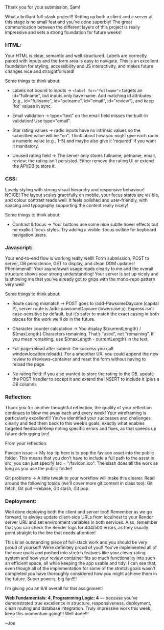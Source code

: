 Thank you for your submission, Sam!

What a brilliant full-stack project!! Setting up both a client and a server at this stage is no small feat and you’ve done superbly! The great communication between the different layers of this project is really impressive and sets a strong foundation for future weeks!

### HTML:

Your HTML is clear, semantic and well structured. Labels are correctly paired with inputs and the form area is easy to navigate. This is an excellent foundation for styling, accessibility and JS interactivity, and makes future changes nice and straightforward!

Some things to think about:

- Labels not bound to inputs -> `<label for="fullname">` targets an id="fullname", but inputs only have name. Add matching id attributes (e.g., id="fullname", id="petname", id="email", id="review"), and keep 'for' values in sync.

- Email validation -> type="text" on the email field misses the built-in validation! Use type="email".

- Star rating values -> radio inputs have no intrinsic values so the submitted value will be "on". Think about how you might give each radio a numeric value (e.g., 1–5) and maybe also give it 'required' if you want it mandatory.

- Unused rating field -> The server only stores fullname, petname, email, review; the rating isn’t persisted. Either remove the rating UI or extend the API/DB to store it.

### CSS:

Lovely styling with strong visual hierarchy and responsive behaviour! NOICE!
The layout scales gracefully on mobile, your focus states are visible, and colour contrast reads well! It feels polished and user-friendly, with spacing and typography supporting the content really nicely!

Some things to think about:

- Contrast & focus -> Your buttons use some nice subtle hover effects but no explicit focus styles. Try adding a visible :focus outline for keyboard navigation users.

### Javascript:

Your end-to-end flow is working really well!! Form submission, POST to server, DB persistence, GET to display, and clean DOM updates! Phenomenal!! Your async/await usage reads clearly to me and the overall structure shows your strong understanding! Your server is set up nicely and is showing me that you've already got to grips with the mono-repo pattern very well!

Some things to think about:

- Route casing mismatch -> POST goes to /add-PawsomeDaycare (capital P), server route is /add-pawsomeDaycare (lowercase p). Express isn’t case-sensitive by default, but it’s safer to match the exact casing in both places for the work we'll do in the future.

- Character counter calculation -> You display ${currentLength} / ${maxLength} Characters remaining. That’s “used”, not “remaining”. If you mean remaining, use ${maxLength - currentLength} in the text.

- Full page reload after submit: On success you call window.location.reload(). For a smoother UX, you could append the new review to #reviews-container and reset the form without having to reload the page.

- No rating field: If you also wanted to store the rating to the DB, update the POST handler to accept it and extend the INSERT to include it (plus a DB column).

### Reflection:

Thank you for another thoughtful reflection, the quality of your reflection continues to blow me away each and every week! Your wireframing is particularly excellent!!!
You’ve identified your successes and challenges clearly and tied them back to this week’s goals, exactly what enables targeted feedback!Keep noting specific errors and fixes, as that speeds up future debugging too!

From your reflection:

Favicon issue ->
My top tip here is to pop the favicon asset into the public folder. This means that you don't have to include a full path to the asset in src, you can just specify src = "/favicon.ico". The slash does all the work as long as you use the public folder!

Git problems ->
A little tweak to your workflow will make this clearer. Read around the following topics (we'll cover more git content in class too):
Git fetch,
Git pull --rebase,
Git stash,
Git pop.

### Deployment:

Well done deploying both the client and server too!! Remember as we go forward, to always update client-side URLs from localhost to your Render server URL and set environment variables in both services. Also, remember that you can check the Render logs for 404/500 errors, as they usually point straight to the line that needs attention!

This is an outstanding piece of full-stack work and you should be very proud of yourself! We’re definitely proud of you!! You’ve implemented all of the core goals and pushed into stretch features like your clever rating system and how your review container fits so much functionality into such an efficient space, all while keeping the app usable and tidy.
I can see that, even though all of the implementation for some of the stretch goals wasn't completed you have thoroughly considered how you might achieve them in the future.
Super powers, big fan!!!!

I’m giving you an 8/8 overall for this assignment:

**Web Fundamentals: 4, Programming Logic: 4** — because you’ve demonstrated true excellence in structure, responsiveness, deployment, clean routing and database integration. Truly impressive work this week, keep this momentum going!!! Well done!!!

~Joe
